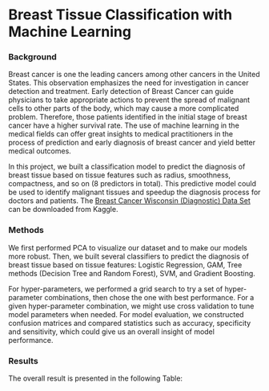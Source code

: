 # Breast Tissue Classification with Machine Learning

### Background
Breast cancer is one the leading cancers among other cancers in the United States. This observation emphasizes the need for investigation in cancer detection and treatment. Early detection of Breast Cancer can guide physicians to take appropriate actions to prevent the spread of malignant cells to other parts of the body, which may cause a more complicated problem. Therefore, those patients identified in the initial stage of breast cancer have a higher survival rate. The use of machine learning in the medical fields can offer great insights to medical practitioners in the process of prediction and early diagnosis of breast cancer and yield better medical outcomes.

In this project, we built a classification model to predict the diagnosis of breast tissue based on tissue features such as radius, smoothness, compactness, and so on (8 predictors in total). This predictive model could be used to identify malignant tissues and speedup the diagnosis process for doctors and patients. The [Breast Cancer Wisconsin (Diagnostic) Data Set](https://www.kaggle.com/datasets/uciml/breast-cancer-wisconsin-data/code) can be downloaded from Kaggle.

### Methods
We first performed PCA to visualize our dataset and to make our models more robust. Then, we built several classifiers to predict the diagnosis of breast tissue based on tissue features: Logistic Regression, GAM, Tree methods (Decision Tree and Random Forest), SVM, and Gradient Boosting. 

For hyper-parameters, we performed a grid search to try a set of hyper-parameter combinations, then chose the one with best performance. For a given hyper-parameter combination, we might use cross validation to tune model parameters when needed. For model evaluation, we constructed confusion matrices and compared statistics such as accuracy, specificity and sensitivity, which could give us an overall insight of model performance. 

### Results
The overall result is presented in the following Table:


